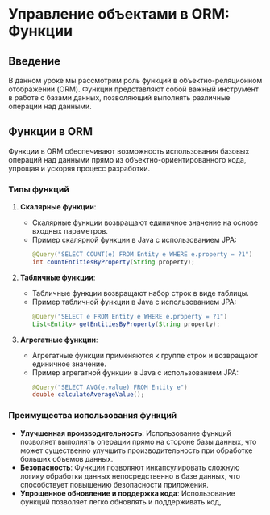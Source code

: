 # Управление объектами в ORM: Функции

## Введение

В данном уроке мы рассмотрим роль функций в объектно-реляционном отображении (ORM). Функции представляют собой важный инструмент в работе с базами данных, позволяющий выполнять различные операции над данными.

## Функции в ORM

Функции в ORM обеспечивают возможность использования базовых операций над данными прямо из объектно-ориентированного кода, упрощая и ускоряя процесс разработки.

### Типы функций

1. **Скалярные функции**:
    - Скалярные функции возвращают единичное значение на основе входных параметров.
    - Пример скалярной функции в Java с использованием JPA:
      ```java
      @Query("SELECT COUNT(e) FROM Entity e WHERE e.property = ?1")
      int countEntitiesByProperty(String property);
      ```

2. **Табличные функции**:
    - Табличные функции возвращают набор строк в виде таблицы.
    - Пример табличной функции в Java с использованием JPA:
      ```java
      @Query("SELECT e FROM Entity e WHERE e.property = ?1")
      List<Entity> getEntitiesByProperty(String property);
      ```

3. **Агрегатные функции**:
    - Агрегатные функции применяются к группе строк и возвращают единичное значение.
    - Пример агрегатной функции в Java с использованием JPA:
      ```java
      @Query("SELECT AVG(e.value) FROM Entity e")
      double calculateAverageValue();
      ```

### Преимущества использования функций

- **Улучшенная производительность**: Использование функций позволяет выполнять операции прямо на стороне базы данных, что может существенно улучшить производительность при обработке больших объемов данных.
- **Безопасность**: Функции позволяют инкапсулировать сложную логику обработки данных непосредственно в базе данных, что способствует повышению безопасности приложения.
- **Упрощенное обновление и поддержка кода**: Использование функций позволяет легко обновлять и поддерживать код,
